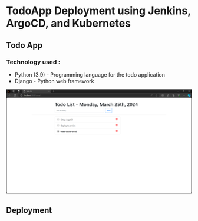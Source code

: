# TodoApp Deployment using Jenkins, ArgoCD, and Kubernetes

## Todo App
### Technology used :
- Python (3.9) - Programming language for the todo application
- Django - Python web framework 

![TodoApp snapshot](images\todoApp.png)

## Deployment
